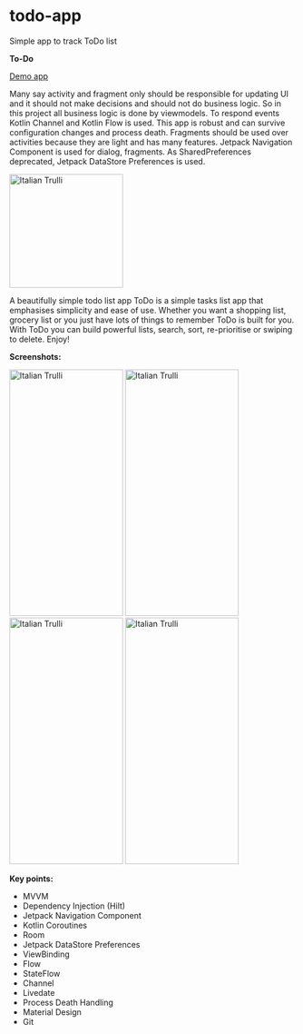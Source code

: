 # todo-app
Simple app to track ToDo list

**To-Do**

<a href="https://play.google.com/store/apps/details?id=xyz.teamgravity.todo">Demo app</a>

Many say activity and fragment only should be responsible for updating UI and it should not make decisions and should not do business logic. So in this project all business logic is done by viewmodels. To respond events Kotlin Channel and Kotlin Flow is used. This app is robust and can survive configuration changes and process death. Fragments should be used over activities because they are light and has many features. Jetpack Navigation Component is used for dialog, fragments. As SharedPreferences deprecated, Jetpack DataStore Preferences is used.

<img src="https://i.imgur.com/M3ZuATK.png" alt="Italian Trulli" width="200" height="200">

A beautifully simple todo list app
ToDo is a simple tasks list app that emphasises simplicity and ease of use. Whether you want a shopping list, grocery list or you just have lots of things to remember ToDo is built for you. With ToDo you can build powerful lists, search, sort, re-prioritise or swiping to delete. Enjoy!

**Screenshots:**

<img src="https://i.imgur.com/WzLjzdU.jpg" alt="Italian Trulli" width="200" height="434"> <img src="https://i.imgur.com/JnIMkFd.jpg" alt="Italian Trulli" width="200" height="434"> <img src="https://i.imgur.com/6Rjwq6b.jpg" alt="Italian Trulli" width="200" height="434"> <img src="https://i.imgur.com/e81XD4P.jpg" alt="Italian Trulli" width="200" height="434">

**Key points:**

- MVVM
- Dependency Injection (Hilt)
- Jetpack Navigation Component
- Kotlin Coroutines
- Room
- Jetpack DataStore Preferences
- ViewBinding
- Flow
- StateFlow
- Channel
- Livedate
- Process Death Handling
- Material Design
- Git

